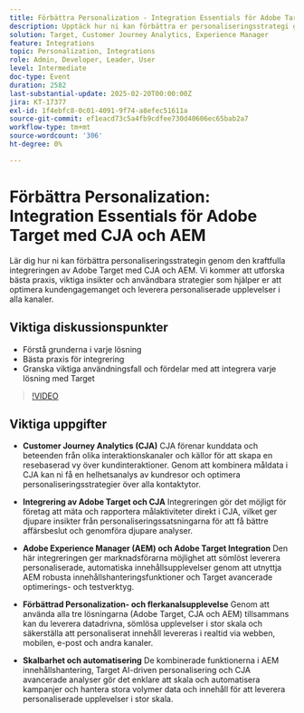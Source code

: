 ```yaml
---
title: Förbättra Personalization - Integration Essentials för Adobe Target med CJA och AEM
description: Upptäck hur ni kan förbättra er personaliseringsstrategi genom att integrera Adobe Target med CJA och AEM, utforska bästa praxis, viktiga insikter och användbara strategier för att optimera kundengagemanget och leverera personaliserade upplevelser i alla kanaler.
solution: Target, Customer Journey Analytics, Experience Manager
feature: Integrations
topic: Personalization, Integrations
role: Admin, Developer, Leader, User
level: Intermediate
doc-type: Event
duration: 2582
last-substantial-update: 2025-02-20T00:00:00Z
jira: KT-17377
exl-id: 1f4ebfc8-0c01-4091-9f74-a8efec51611a
source-git-commit: ef1eacd73c5a4fb9cdfee730d40606ec65bab2a7
workflow-type: tm+mt
source-wordcount: '306'
ht-degree: 0%

---
```


# Förbättra Personalization: Integration Essentials för Adobe Target med CJA och AEM

Lär dig hur ni kan förbättra personaliseringsstrategin genom den kraftfulla integreringen av Adobe Target med CJA och AEM. Vi kommer att utforska bästa praxis, viktiga insikter och användbara strategier som hjälper er att optimera kundengagemanget och leverera personaliserade upplevelser i alla kanaler.

## Viktiga diskussionspunkter

* Förstå grunderna i varje lösning
* Bästa praxis för integrering
* Granska viktiga användningsfall och fördelar med att integrera varje lösning med Target

>[!VIDEO](https://video.tv.adobe.com/v/3444456/?learn=on&enablevpops)

## Viktiga uppgifter

* **Customer Journey Analytics (CJA)** CJA förenar kunddata och beteenden från olika interaktionskanaler och källor för att skapa en resebaserad vy över kundinteraktioner. Genom att kombinera måldata i CJA kan ni få en helhetsanalys av kundresor och optimera personaliseringsstrategier över alla kontaktytor.

* **Integrering av Adobe Target och CJA** Integreringen gör det möjligt för företag att mäta och rapportera målaktiviteter direkt i CJA, vilket ger djupare insikter från personaliseringssatsningarna för att få bättre affärsbeslut och genomföra djupare analyser.

* **Adobe Experience Manager (AEM) och Adobe Target Integration** Den här integreringen ger marknadsförarna möjlighet att sömlöst leverera personaliserade, automatiska innehållsupplevelser genom att utnyttja AEM robusta innehållshanteringsfunktioner och Target avancerade optimerings- och testverktyg.

* **Förbättrad Personalization- och flerkanalsupplevelse** Genom att använda alla tre lösningarna (Adobe Target, CJA och AEM) tillsammans kan du leverera datadrivna, sömlösa upplevelser i stor skala och säkerställa att personaliserat innehåll levereras i realtid via webben, mobilen, e-post och andra kanaler.

* **Skalbarhet och automatisering** De kombinerade funktionerna i AEM innehållshantering, Target AI-driven personalisering och CJA avancerade analyser gör det enklare att skala och automatisera kampanjer och hantera stora volymer data och innehåll för att leverera personaliserade upplevelser i stor skala.
